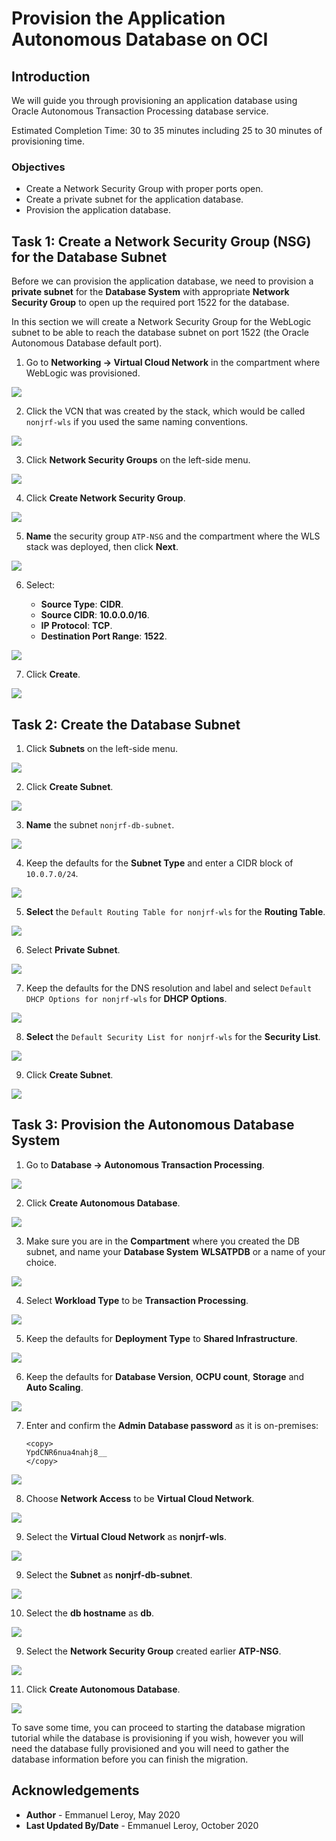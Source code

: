 # Provision the Application Autonomous Database on OCI

## Introduction

We will guide you through provisioning an application database using Oracle Autonomous Transaction Processing database service.

Estimated Completion Time: 30 to 35 minutes including 25 to 30 minutes of provisioning time.

### Objectives

- Create a Network Security Group with proper ports open.
- Create a private subnet for the application database.
- Provision the application database.

## Task 1: Create a Network Security Group (NSG) for the Database Subnet

Before we can provision the application database, we need to provision a **private subnet** for the **Database System** with appropriate **Network Security Group** to open up the required port 1522 for the database.

In this section we will create a Network Security Group for the WebLogic subnet to be able to reach the database subnet on port 1522 (the Oracle Autonomous Database default port).

1. Go to **Networking -> Virtual Cloud Network** in the compartment where WebLogic was provisioned.

  ![](./images/provision-db-1.png " ")

2. Click the VCN that was created by the stack, which would be called `nonjrf-wls` if you used the same naming conventions.

  ![](./images/provision-db-2.png " ")

3. Click **Network Security Groups** on the left-side menu.

  ![](./images/vcn-nsg0.png " ")

4. Click **Create Network Security Group**.

  ![](./images/vcn-nsg1a.png " ")

5. **Name** the security group `ATP-NSG` and the compartment where the WLS stack was deployed, then click **Next**.

  ![](./images/vcn-nsg1b.png " ")

6. Select:

    - **Source Type**: **CIDR**.
    - **Source CIDR**: **10.0.0.0/16**.
    - **IP Protocol**: **TCP**.
    - **Destination Port Range**: **1522**.

  ![](./images/vcn-nsg2.png " ")

7. Click **Create**.

  ![](./images/vcn-nsg3.png " ")


## Task 2: Create the Database Subnet

1. Click **Subnets** on the left-side menu.

  ![](./images/provision-db-7-subnet.png " ")

2. Click **Create Subnet**.

  ![](./images/provision-db-8-subnet.png " ")

3. **Name** the subnet `nonjrf-db-subnet`.

  ![](./images/provision-db-9-subnet1.png " ")

4. Keep the defaults for the **Subnet Type** and enter a CIDR block of `10.0.7.0/24`.

  ![](./images/provision-db-9-subnet2b.png " ")

5. **Select** the `Default Routing Table for nonjrf-wls` for the **Routing Table**.

  ![](./images/provision-db-9-subnet3.png " ")

6. Select **Private Subnet**.

  ![](./images/provision-db-9-subnet4b.png " ")

7. Keep the defaults for the DNS resolution and label and select `Default DHCP Options for nonjrf-wls` for **DHCP Options**.

  ![](./images/provision-db-9-subnet5.png " ")

8. **Select** the `Default Security List for nonjrf-wls` for the **Security List**.

  ![](./images/provision-db-9-subnet6b.png " ")

9. Click **Create Subnet**.

  ![](./images/provision-db-9-subnet7.png " ")

## Task 3: Provision the Autonomous Database System

1. Go to **Database -> Autonomous Transaction Processing**.

  ![](./images/provision-db-atp1.png " ")

2. Click **Create Autonomous Database**.

  ![](./images/provision-db-atp2.png " ")

3. Make sure you are in the **Compartment** where you created the DB subnet, and name your **Database System** **WLSATPDB** or a name of your choice.

  ![](./images/provision-db-atp2b.png " ")

4. Select **Workload Type** to be **Transaction Processing**.

  ![](./images/provision-db-atp3.png " ")

5. Keep the defaults for **Deployment Type** to **Shared Infrastructure**.

  ![](./images/provision-db-atp4.png " ")

6. Keep the defaults for **Database Version**, **OCPU count**, **Storage** and **Auto Scaling**.

  ![](./images/provision-db-atp5.png " ")

7. Enter and confirm the **Admin Database password** as it is on-premises:

    ```
    <copy>
    YpdCNR6nua4nahj8__
    </copy>
    ```

  ![](./images/provision-db-atp6.png " ")

8. Choose **Network Access** to be **Virtual Cloud Network**.

  ![](./images/provision-db-atp7.png " ")

9. Select the **Virtual Cloud Network** as **nonjrf-wls**.

  ![](./images/provision-db-atp8.png " ")

9. Select the **Subnet** as **nonjrf-db-subnet**.

  ![](./images/provision-db-atp9.png " ")

10. Select the **db hostname** as **db**.

  ![](./images/provision-db-atp10.png " ")

9. Select the **Network Security Group** created earlier **ATP-NSG**.

  ![](./images/provision-db-atp11.png " ")

11. Click **Create Autonomous Database**.

  ![](./images/provision-db-atp12.png " ")

To save some time, you can proceed to starting the database migration tutorial while the database is provisioning if you wish, however you will need the database fully provisioned and you will need to gather the database information before you can finish the migration.

## Acknowledgements

 - **Author** - Emmanuel Leroy, May 2020
 - **Last Updated By/Date** - Emmanuel Leroy, October 2020
